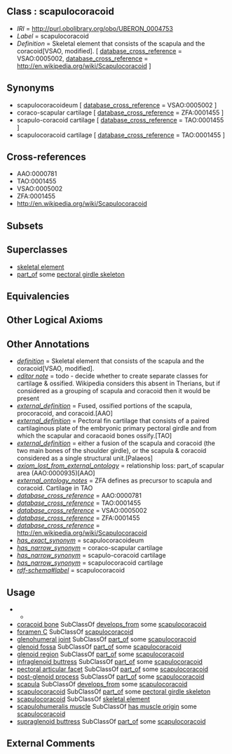 
## Class : scapulocoracoid

 * *IRI* = http://purl.obolibrary.org/obo/UBERON_0004753
 * *Label* = scapulocoracoid
 * *Definition* = Skeletal element that consists of the scapula and the coracoid[VSAO, modified]. [ [database_cross_reference](../../ef/oboInOwl#hasDbXref.md) = VSAO:0005002, [database_cross_reference](../../ef/oboInOwl#hasDbXref.md) = http://en.wikipedia.org/wiki/Scapulocoracoid ]

## Synonyms

 * scapulocoracoideum [ [database_cross_reference](../../ef/oboInOwl#hasDbXref.md) = VSAO:0005002 ]
 * coraco-scapular cartilage [ [database_cross_reference](../../ef/oboInOwl#hasDbXref.md) = ZFA:0001455 ]
 * scapulo-coracoid cartilage [ [database_cross_reference](../../ef/oboInOwl#hasDbXref.md) = TAO:0001455 ]
 * scapulocoracoid cartilage [ [database_cross_reference](../../ef/oboInOwl#hasDbXref.md) = TAO:0001455 ]

## Cross-references

 * AAO:0000781
 * TAO:0001455
 * VSAO:0005002
 * ZFA:0001455
 * http://en.wikipedia.org/wiki/Scapulocoracoid

## Subsets


## Superclasses

 * [skeletal element](../../UBERON/65/UBERON_0004765.md)
 * [part_of](../../BFO/50/BFO_0000050.md) some [pectoral girdle skeleton](../../UBERON/31/UBERON_0007831.md)

## Equivalencies


## Other Logical Axioms


## Other Annotations

 * *[definition](../../IAO/15/IAO_0000115.md)* = Skeletal element that consists of the scapula and the coracoid[VSAO, modified].
 * *[editor note](../../IAO/16/IAO_0000116.md)* = todo - decide whether to create separate classes for cartilage & ossified. Wikipedia considers this absent in Therians, but if considered as a grouping of scapula and coracoid then it would be present
 * *[external_definition](../../UBPROP/01/UBPROP_0000001.md)* = Fused, ossified portions of the scapula, procoracoid, and coracoid.[AAO]
 * *[external_definition](../../UBPROP/01/UBPROP_0000001.md)* = Pectoral fin cartilage that consists of a paired cartilaginous plate of the embryonic primary pectoral girdle and from which the scapular and coracaoid bones ossify.[TAO]
 * *[external_definition](../../UBPROP/01/UBPROP_0000001.md)* = either a fusion of the scapula and coracoid (the two main bones of the shoulder girdle), or the scapula & coracoid considered as a single structural unit.[Palaeos]
 * *[axiom_lost_from_external_ontology](../../UBPROP/02/UBPROP_0000002.md)* = relationship loss: part_of scapular area (AAO:0000935)[AAO]
 * *[external_ontology_notes](../../UBPROP/12/UBPROP_0000012.md)* = ZFA defines as precursor to scapula and coracoid. Cartilage in TAO
 * *[database_cross_reference](../../ef/oboInOwl#hasDbXref.md)* = AAO:0000781
 * *[database_cross_reference](../../ef/oboInOwl#hasDbXref.md)* = TAO:0001455
 * *[database_cross_reference](../../ef/oboInOwl#hasDbXref.md)* = VSAO:0005002
 * *[database_cross_reference](../../ef/oboInOwl#hasDbXref.md)* = ZFA:0001455
 * *[database_cross_reference](../../ef/oboInOwl#hasDbXref.md)* = http://en.wikipedia.org/wiki/Scapulocoracoid
 * *[has_exact_synonym](../../ym/oboInOwl#hasExactSynonym.md)* = scapulocoracoideum
 * *[has_narrow_synonym](../../ym/oboInOwl#hasNarrowSynonym.md)* = coraco-scapular cartilage
 * *[has_narrow_synonym](../../ym/oboInOwl#hasNarrowSynonym.md)* = scapulo-coracoid cartilage
 * *[has_narrow_synonym](../../ym/oboInOwl#hasNarrowSynonym.md)* = scapulocoracoid cartilage
 * *[rdf-schema#label](../../el/rdf-schema#label.md)* = scapulocoracoid

## Usage

 * -
 * [coracoid bone](../../UBERON/43/UBERON_0004743.md) SubClassOf [develops_from](../../RO/02/RO_0002202.md) some [scapulocoracoid](../../UBERON/53/UBERON_0004753.md)
 * [foramen C](../../UBERON/23/UBERON_4200223.md) SubClassOf [scapulocoracoid](../../UBERON/53/UBERON_0004753.md)
 * [glenohumeral joint](../../UBERON/70/UBERON_0001470.md) SubClassOf [part_of](../../BFO/50/BFO_0000050.md) some [scapulocoracoid](../../UBERON/53/UBERON_0004753.md)
 * [glenoid fossa](../../UBERON/57/UBERON_0006657.md) SubClassOf [part_of](../../BFO/50/BFO_0000050.md) some [scapulocoracoid](../../UBERON/53/UBERON_0004753.md)
 * [glenoid region](../../UBERON/19/UBERON_4300119.md) SubClassOf [part_of](../../BFO/50/BFO_0000050.md) some [scapulocoracoid](../../UBERON/53/UBERON_0004753.md)
 * [infraglenoid buttress](../../UBERON/06/UBERON_4200006.md) SubClassOf [part_of](../../BFO/50/BFO_0000050.md) some [scapulocoracoid](../../UBERON/53/UBERON_0004753.md)
 * [pectoral articular facet](../../UBERON/07/UBERON_4100007.md) SubClassOf [part_of](../../BFO/50/BFO_0000050.md) some [scapulocoracoid](../../UBERON/53/UBERON_0004753.md)
 * [post-glenoid process](../../UBERON/10/UBERON_4100010.md) SubClassOf [part_of](../../BFO/50/BFO_0000050.md) some [scapulocoracoid](../../UBERON/53/UBERON_0004753.md)
 * [scapula](../../UBERON/49/UBERON_0006849.md) SubClassOf [develops_from](../../RO/02/RO_0002202.md) some [scapulocoracoid](../../UBERON/53/UBERON_0004753.md)
 * [scapulocoracoid](../../UBERON/53/UBERON_0004753.md) SubClassOf [part_of](../../BFO/50/BFO_0000050.md) some [pectoral girdle skeleton](../../UBERON/31/UBERON_0007831.md)
 * [scapulocoracoid](../../UBERON/53/UBERON_0004753.md) SubClassOf [skeletal element](../../UBERON/65/UBERON_0004765.md)
 * [scapulohumeralis muscle](../../UBERON/25/UBERON_4200225.md) SubClassOf [has muscle origin](../../RO/72/RO_0002372.md) some [scapulocoracoid](../../UBERON/53/UBERON_0004753.md)
 * [supraglenoid buttress](../../UBERON/27/UBERON_4200027.md) SubClassOf [part_of](../../BFO/50/BFO_0000050.md) some [scapulocoracoid](../../UBERON/53/UBERON_0004753.md)

## External Comments

